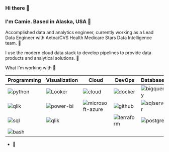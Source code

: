 ### Hi there 👋

### I'm Camie. Based in Alaska, USA 📍
Accomplished data and analytics engineer, currently working as a Lead Data Engineer with Aetna/CVS Health Medicare Stars Data Intelligence team. 🔨

I use the modern cloud data stack to develop pipelines to provide data products and analytical solutions. 🌱

What I'm working with 🧠

| Programming | Visualization | Cloud          | DevOps        | Databases  |
| ----------- | ------------- | -------------- | --------------|------------|
| ![python](https://img.shields.io/badge/Python-3776AB?style=flat-square&logo=python&logoColor=white)  | ![Looker](https://img.shields.io/badge/-Looker-4285F4?style=flat&logo=looker&logoColor=white) | ![cloud](https://img.shields.io/badge/Google_Cloud-4285F4?style=flat-square&logo=googlecloud&logoColor=white)       | ![docker](https://img.shields.io/badge/Docker-2496ED?style=flat-square&logo=docker&logoColor=white)        | ![bigquery](https://img.shields.io/badge/BigQuery-669DF6?style=flat-square&logo=googlebigquery&logoColor=white) |
| ![qlik](https://img.shields.io/badge/-Qlik-009848?style=flat&logo=qlik&logoColor=white) | ![power-bi](https://img.shields.io/badge/Power_BI-F2C811?style=flat-square&logo=powerbi&logoColor=white) | ![microsoft-azure](https://img.shields.io/badge/-Microsoft%20Azure-0078D4?style=flat&logo=microsoftazure&logoColor=white) | ![github](https://img.shields.io/badge/GitHub_Actions-181717?style=flat-square&logo=github&logoColor=white)|  ![sqlserver](https://img.shields.io/badge/Microsoft_SQL_Server-CC2927?style=flat-square&logo=streamlit&logoColor=white)  |
| ![sql](https://img.shields.io/badge/SQL-003B57?style=flat-square&logo=sqlite&logoColor=white) | ![qlik](https://img.shields.io/badge/-Qlik-009848?style=flat&logo=qlik&logoColor=white) | | ![terraform](https://img.shields.io/badge/Terraform-844FBA?style=flat-square&logo=terraform&logoColor=white) | ![postgres](https://img.shields.io/badge/PostgreSQL-4169E1?style=flat-square&logo=postgresql&logoColor=white) |
| ![bash](https://img.shields.io/badge/Bash-4EAA25?style=flat-square&logo=gnubash&logoColor=white) | | |

- 👀 



<!---
camieelaine/camieelaine is a ✨ special ✨ repository because its `README.md` (this file) appears on your GitHub profile.
You can click the Preview link to take a look at your changes.
--->
